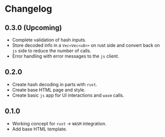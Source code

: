 # Changelog

## 0.3.0 (Upcoming)
- Complete validation of hash inputs.
- Store decoded info in a `Vec<Vec<u8>>` on rust side and convert back on `js` side to reduce the number of calls.
- Error handling with error messages to the `js` client.

## 0.2.0
- Create hash decoding in parts with `rust`.
- Create base HTML page and style.
- Create basic `js` app for UI interactions and `wasm` calls.

## 0.1.0
- Working concept for `rust` -> `WASM` integration.
- Add base HTML template.
